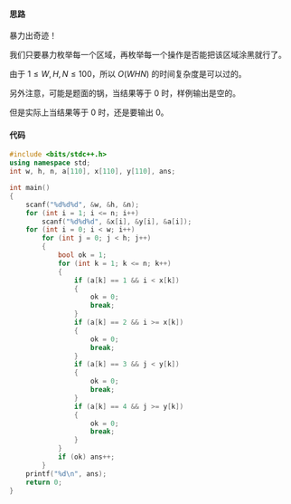 #### **思路**

暴力出奇迹！

我们只要暴力枚举每一个区域，再枚举每一个操作是否能把该区域涂黑就行了。

由于 $1\leq W,H,N\leq 100$，所以 $O(WHN)$ 的时间复杂度是可以过的。

另外注意，可能是题面的锅，当结果等于 $0$ 时，样例输出是空的。

但是实际上当结果等于 $0$ 时，还是要输出 $0$。

#### **代码**

```cpp
#include <bits/stdc++.h>
using namespace std;
int w, h, n, a[110], x[110], y[110], ans;

int main()
{
	scanf("%d%d%d", &w, &h, &n);
	for (int i = 1; i <= n; i++)
		scanf("%d%d%d", &x[i], &y[i], &a[i]);
	for (int i = 0; i < w; i++)
		for (int j = 0; j < h; j++)
		{
			bool ok = 1;
			for (int k = 1; k <= n; k++)
			{
				if (a[k] == 1 && i < x[k])
				{
					ok = 0;
					break;
				}
				if (a[k] == 2 && i >= x[k])
				{
					ok = 0;
					break;
				}
				if (a[k] == 3 && j < y[k])
				{
					ok = 0;
					break;
				}
				if (a[k] == 4 && j >= y[k])
				{
					ok = 0;
					break;
				}
			}
			if (ok) ans++;
		}
	printf("%d\n", ans);
	return 0;
}
```
